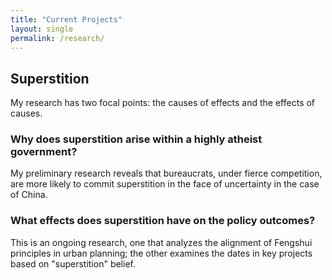 ```yaml
---
title: "Current Projects"
layout: single
permalink: /research/
---
```

## Superstition

My research has two focal points: the causes of effects and the effects of causes. 

### Why does superstition arise within a highly atheist government?

My preliminary research reveals that bureaucrats, under fierce competition, are more likely to commit superstition in the face of uncertainty in the case of China. 

### What effects does superstition have on the policy outcomes?

This is an ongoing research, one that analyzes the alignment of Fengshui principles in urban planning; the other examines the dates in key projects based on "superstition" belief.
